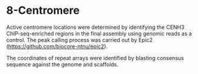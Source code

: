# 8-Centromere
Active centromere locations were determined by identifying the CENH3 ChIP-seq-enriched regions in the final assembly using genomic reads as a control. The peak calling process was carried out by Epic2 (https://github.com/biocore-ntnu/epic2). 

The coordinates of repeat arrays were identified by blasting consensus sequence against the genome and scaffolds. 
